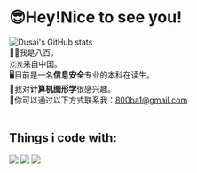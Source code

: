 # 😎Hey!Nice to see you!
![Dusai's GitHub stats](https://github-readme-stats.vercel.app/api?username=800ba1)
<br>
👦🏻我是八百。
<br>
🇨🇳来自中国。
<br>
🖥️目前是一名**信息安全**专业的本科在读生。
<br>
🎉我对**计算机图形学**很感兴趣。
<br>
📮你可以通过以下方式联系我：800ba1@gmail.com
<br>
<br>
## Things i code with:
![](https://img.shields.io/badge/Java-blue?style=for-the-badge)
![](https://img.shields.io/badge/python-orange?style=for-the-badge)
![](https://img.shields.io/badge/PHP-brightgreen?style=for-the-badge)
<!--徽标获取网站：https://shields.io/-->
<br>

<!--START_SECTION:waka-->
<!--END_SECTION:waka-->
